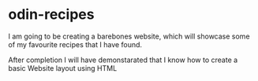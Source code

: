 # odin-recipes

I am going to be creating a barebones website, which will showcase some of my favourite recipes that I have found.

After completion I will have demonstarated that I know how to create a basic Website layout using HTML